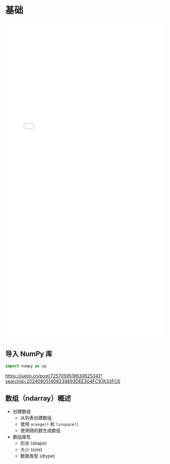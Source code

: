 # 基础

<iframe style="min-height:999px" width="100%" scrolling="no" title="Zdog trefoil" src="./jupterDoc/base.ipynb" frameborder="no" loading="lazy" allowtransparency="true" allowfullscreen="true">
</iframe>


## 导入 NumPy 库

```python
import numpy as np
```

https://juejin.cn/post/7257059518630625341?searchId=202408051408234893DEE304FC97A33FC6

## 数组（ndarray）概述

- 创建数组
  - 从列表创建数组
  - 使用 `arange()` 和 `linspace()`
  - 使用随机数生成数组
- 数组属性
  - 形状 (shape)
  - 大小 (size)
  - 数据类型 (dtype)
